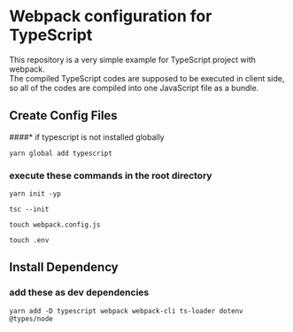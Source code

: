 # Webpack configuration for TypeScript

This repository is a very simple example for TypeScript project with webpack.\
The compiled TypeScript codes are supposed to be executed in client side,\
so all of the codes are compiled into one JavaScript file as a bundle.

## Create Config Files

####\* if typescript is not installed globally

`yarn global add typescript`

### execute these commands in the root directory

`yarn init -yp`

`tsc --init`

`touch webpack.config.js`

`touch .env`

## Install Dependency

### add these as dev dependencies

`yarn add -D typescript webpack webpack-cli ts-loader dotenv @types/node`
